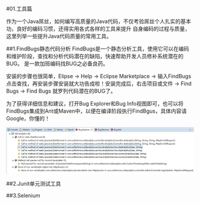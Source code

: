 #01.工具篇

  作为一个Java屌丝，如何编写高质量的Java代码，不仅考验屌丝个人扎实的基本功，良好的编码习惯，还得实用各式各样的工具来提升
  自身编码的过程与质量，这里列举一些提升Java代码质量的常用工具。
  
##1.FindBugs静态代码分析
  FindBugs是一个静态分析工具，使用它可以在编码和维护阶段，查找和分析代码潜在的缺陷，快速帮助开发人员修补系统潜在的BUG。
  是一款加班编码找BUG之必备良药。
  
  安装的步骤也很简单，Elipse -> Help -> Eclipse Marketplace -> 输入FindBugs 点击查找，再安装步骤安装就大功告成啦！安装完成后，右击项目或文件 -> Find Bugs -> Find Bugs 就罗列代码潜在的BUG了。
  
  为了获得详细信息和建议，打开Bug Explorer和Bug Info视图即可，也可以将FindBugs集成到Ant或Maven中，以便在编译阶段执行FindBgus，具体内容请Google，你懂的！

  <img src="images/01.findbugs.jpg"/>
  
##2.Junit单元测试工具

##3.Selenium

